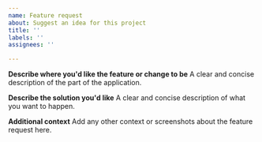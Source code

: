 ```yaml
---
name: Feature request
about: Suggest an idea for this project
title: ''
labels: ''
assignees: ''

---
```


**Describe where you'd like the feature or change to be**
A clear and concise description of the part of the application.

**Describe the solution you'd like**
A clear and concise description of what you want to happen.

**Additional context**
Add any other context or screenshots about the feature request here.
